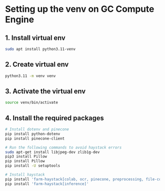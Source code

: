# Setting up the venv on GC Compute Engine

## 1. Install virtual env
```bash
sudo apt install python3.11-venv
```

## 2. Create virtual env
```bash
python3.11 -m venv venv
```

## 3. Activate the virtual env
```bash
source venv/bin/activate
```

## 4. Install the required packages
```bash
# Install dotenv and pinecone
pip install python-dotenv
pip install pinecone-client

# Run the following commands to avoid haystack errors
sudo apt-get install libjpeg-dev zlib1g-dev
pip3 install Pillow
pip install Pillow
pip install -U setuptools

# Install haystack
pip install 'farm-haystack[colab, ocr, pinecone, preprocessing, file-conversion, pdf]'
pip install 'farm-haystack[inference]'
``` 